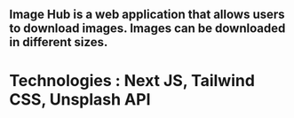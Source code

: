 ## Image Hub is a web application that allows users to download images. Images can be downloaded in different sizes.

# Technologies : Next JS, Tailwind CSS, Unsplash API
